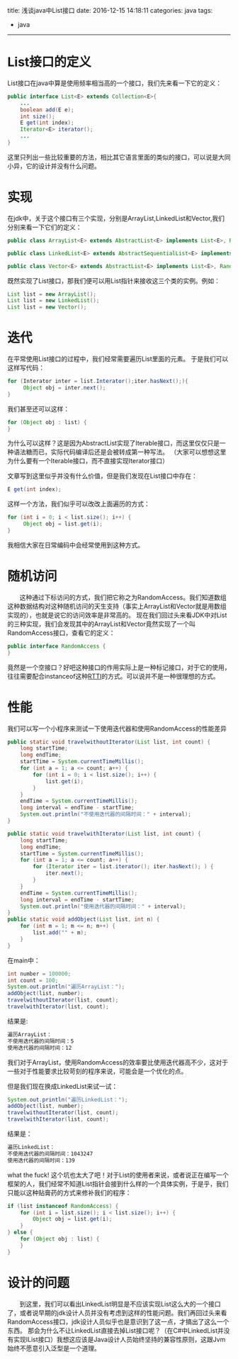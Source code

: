 title: 浅谈java中List接口
date: 2016-12-15 14:18:11
categories: java
tags:
  - java
------
# List接口的定义
List接口在java中算是使用频率相当高的一个接口，我们先来看一下它的定义：
```java
public interface List<E> extends Collection<E>{
    ...
    boolean add(E e);
    int size();
    E get(int index);
    Iterator<E> iterator();
    ...
}
```
这里只列出一些比较重要的方法，相比其它语言里面的类似的接口，可以说是大同小异，它的设计并没有什么问题。
# 实现
在jdk中，关于这个接口有三个实现，分别是ArrayList,LinkedList和Vector,我们分别来看一下它们的定义：
```java
public class ArrayList<E> extends AbstractList<E> implements List<E>, RandomAccess, Cloneable, java.io.Serializable
```
```java
public class LinkedList<E> extends AbstractSequentialList<E> implements List<E>, Deque<E>, Cloneable, java.io.Serializable
```
```java
public class Vector<E> extends AbstractList<E> implements List<E>, RandomAccess, Cloneable, java.io.Serializable
```

既然实现了List接口，那我们便可以用List指针来接收这三个类的实例。例如：
```java
List list = new ArrayList();
List list = new LinkedList();
List list = new Vector();
```
# 迭代
在平常使用List接口的过程中，我们经常需要遍历List里面的元素。
于是我们可以这样写代码：
```java
for (Interator inter = list.Interator();iter.hasNext();){
     Object obj = inter.next();
}
```
我们甚至还可以这样：
```java
for (Object obj : list) {
}
```
为什么可以这样？这是因为AbstractList实现了Iterable接口，而这里仅仅只是一种语法糖而已，实际代码编译后还是会被转成第一种写法。
（大家可以想想这里为什么要有一个Iterable接口，而不直接实现Iterator接口）

文章写到这里似乎并没有什么价值，但是我们发现在List接口中存在：
```java
E get(int index);
```
这样一个方法，我们似乎可以改改上面遍历的方式：
```java
for (int i = 0; i < list.size(); i++) {
     Object obj = list.get(i);
}
```
我相信大家在日常编码中会经常使用到这种方式。
# 随机访问
&#160; &#160; &#160; &#160;这种通过下标访问的方式，我们把它称之为RandomAccess。我们知道数组这种数据结构对这种随机访问的天生支持（事实上ArrayList和Vector就是用数组实现的），也就是说它的访问效率是非常高的。
现在我们回过头来看JDK中对List的三种实现，我们会发现其中的ArrayList和Vector竟然实现了一个叫RandomAccess接口，查看它的定义：
```java
public interface RandomAccess {
}
```
竟然是一个空接口？好吧这种接口的作用实际上是一种标记接口，对于它的使用，往往需要配合instanceof这种[RTTI](http://baike.baidu.com/link?url=c6vVFXT41_awqHe0TVcfrR74uwaprffqcyzQP4qw_o3VQQ0L2OSvQgzxWGR_a6_argI5qoOg2Pe5P_cv2X0YEq)的方式。可以说并不是一种很理想的方式。

# 性能
我们可以写一个小程序来测试一下使用迭代器和使用RandomAccess的性能差异
```java
public static void travelwithoutIterator(List list, int count) {
    long startTime;
    long endTime;
    startTime = System.currentTimeMillis();
    for (int a = 1; a <= count; a++) {
        for (int i = 0; i < list.size(); i++) {
            list.get(i);
        }
    }
    endTime = System.currentTimeMillis();
    long interval = endTime - startTime;
    System.out.println("不使用迭代器的间隔时间：" + interval);
}

public static void travelwithIterator(List list, int count) {
    long startTime;
    long endTime;
    startTime = System.currentTimeMillis();
    for (int a = 1; a <= count; a++) {
        for (Iterator iter = list.iterator(); iter.hasNext(); ) {
            iter.next();
        }
    }
    endTime = System.currentTimeMillis();
    long interval = endTime - startTime;
    System.out.println("使用迭代器的间隔时间：" + interval);
}
public static void addObject(List list, int n) {
    for (int m = 1; m <= n; m++) {
        list.add("" + m);
    }
}
```
在main中：
```java
int number = 100000;
int count = 100;
System.out.println("遍历ArrayList：");
addObject(list, number);
travelwithoutIterator(list, count);
travelwithIterator(list, count);
```
结果是:
```bash
遍历ArrayList：
不使用迭代器的间隔时间：5
使用迭代器的间隔时间：12
```
我们对于ArrayList，使用RandomAccess的效率要比使用迭代器高不少，这对于一些对于性能要求比较苛刻的程序来说，可能会是一个优化的点。

但是我们现在换成LinkedList来试一试：
```java
System.out.println("遍历LinkedList：");
addObject(list, number);
travelwithoutIterator(list, count);
travelwithIterator(list, count);
```
结果是：
```bash
遍历LinkedList：
不使用迭代器的间隔时间：1043247
使用迭代器的间隔时间：139
```
what the fuck! 这个坑也太大了吧！对于List的使用者来说，或者说正在编写一个框架的人，我们经常不知道List指针会接到什么样的一个具体实例，于是乎，我们只能以这种贴膏药的方式来修补我们的程序：
```java
if (list instanceof RandomAccess) {
    for (int i = list.size(); i < list.size(); i++) {
        Object obj = list.get(i);
    }
} else {
    for (Object obj : list) {
    }
}
```

# 设计的问题
&#160; &#160; &#160; &#160;到这里，我们可以看出LinkedList明显是不应该实现List这么大的一个接口了，或者说早期的jdk设计人员并没有考虑到这样的性能问题。我们再回过头来看RandomAccess接口，jdk设计人员似乎也是意识到了这一点，才搞出了这么一个东西。
那会为什么不让LinkedList直接去掉List接口呢？（在C#中LinkedList并没有实现IList接口）我想这应该是Java设计人员始终坚持的兼容性原则，这跟Jvm始终不愿意引入泛型是一个道理。



